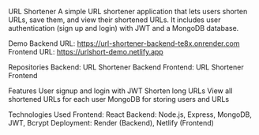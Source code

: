 URL Shortener
A simple URL shortener application that lets users shorten URLs, save them, and view their shortened URLs. It includes user authentication (sign up and login) with JWT and a MongoDB database.

Demo
Backend URL: https://url-shortener-backend-te8x.onrender.com
Frontend URL: https://urlshort-demo.netlify.app


Repositories
Backend: URL Shortener Backend
Frontend: URL Shortener Frontend


Features
User signup and login with JWT
Shorten long URLs
View all shortened URLs for each user
MongoDB for storing users and URLs


Technologies Used
Frontend: React
Backend: Node.js, Express, MongoDB, JWT, Bcrypt
Deployment: Render (Backend), Netlify (Frontend)
